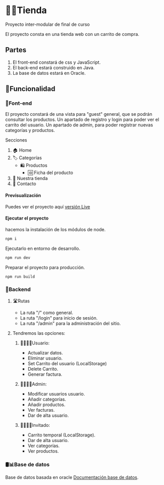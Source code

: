 # 🏪🛒Tienda

Proyecto inter-modular de final de curso

El proyecto consta en una tienda web con un carrito de compra.

## Partes

1. El front-end constará de css y JavaScript.
2. El back-end estará construido en Java.
3. La base de datos estará en Oracle.

## 🔩Funcionalidad

### 🌈Font-end

El proyecto constará de una vista para "guest" general, que se podrán consultar los productos.
Un apartado de registro y login para poder ver el carrito del usuario.
Un apartado de admin, para poder registrar nuevas categorías y productos.

Secciones

1. 🏠 Home
2. 🏷️ Categorías
    * 🛍️ Productos
        * 🆔 Ficha del producto
3. 🏪 Nuestra tienda
4. 📧 Contacto

#### Previsualización

Puedes ver el proyecto aquí [versión Live](https://ipriespm.github.io/tienda_1daw/frontend/dist/)

#### Ejecutar el proyecto

hacemos la instalación de los módulos de node.

```bash
npm i
```

Ejecutarlo en entorno de desarrollo.

```bash
npm run dev
```

Preparar el proyecto para producción.

```bash
npm run build
```

### 🤖Backend

1. 🛣Rutas

    * La ruta "/" como general.
    * La ruta "/login" para inicio de sesión.
    * La ruta "/admin" para la administración del sitio.

2. Tendremos las opciones:

    1. 🙍‍♂️🙍‍♀️Usuario:
        * Actualizar datos.
        * Eliminar usuario.
        * Set Carrito del usuario (LocalStorage)
        * Delete Carrito.
        * Generar factura.

    2. 👩‍💻👩‍💻Admin:
        * Modificar usuarios usuario.
        * Añadir categorías.
        * Añadir productos.
        * Ver facturas.
        * Dar de alta usuario.

    3. 🤸‍♂️🤸‍♀️Invitado:
        * Carrito temporal (LocalStorage).
        * Dar de alta usuario.
        * Ver categorías.
        * Ver productos.

### 🛢📊Base de datos

Base de datos basada en oracle [Documentación base de datos](https://github.com/IPRIESPM/tienda_1daw/blob/main/Base%20de%20datos/ModeloRelacional.md).
